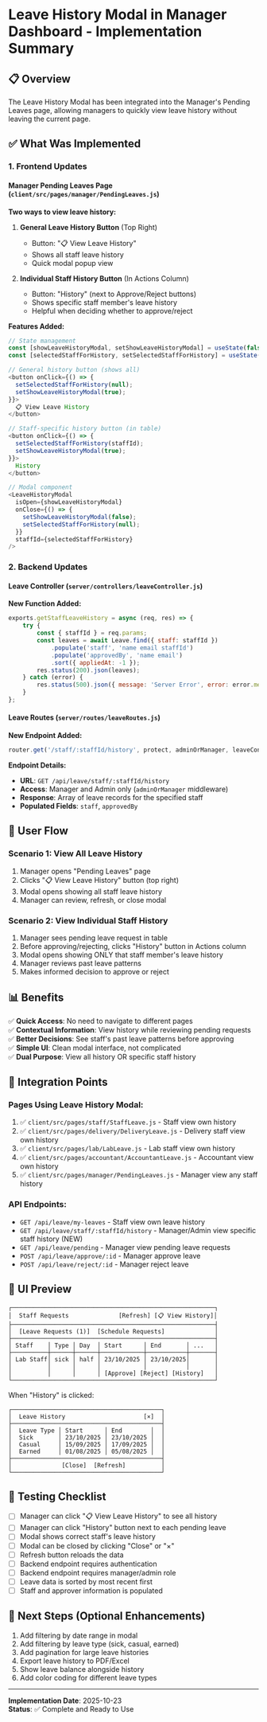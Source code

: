 # Leave History Modal in Manager Dashboard - Implementation Summary

## 📋 Overview
The Leave History Modal has been integrated into the Manager's Pending Leaves page, allowing managers to quickly view leave history without leaving the current page.

## ✅ What Was Implemented

### 1. Frontend Updates

#### **Manager Pending Leaves Page** (`client/src/pages/manager/PendingLeaves.js`)

**Two ways to view leave history:**

1. **General Leave History Button** (Top Right)
   - Button: "📋 View Leave History"
   - Shows all staff leave history
   - Quick modal popup view

2. **Individual Staff History Button** (In Actions Column)
   - Button: "History" (next to Approve/Reject buttons)
   - Shows specific staff member's leave history
   - Helpful when deciding whether to approve/reject

**Features Added:**
```javascript
// State management
const [showLeaveHistoryModal, setShowLeaveHistoryModal] = useState(false);
const [selectedStaffForHistory, setSelectedStaffForHistory] = useState(null);

// General history button (shows all)
<button onClick={() => {
  setSelectedStaffForHistory(null);
  setShowLeaveHistoryModal(true);
}}>
  📋 View Leave History
</button>

// Staff-specific history button (in table)
<button onClick={() => {
  setSelectedStaffForHistory(staffId);
  setShowLeaveHistoryModal(true);
}}>
  History
</button>

// Modal component
<LeaveHistoryModal 
  isOpen={showLeaveHistoryModal} 
  onClose={() => {
    setShowLeaveHistoryModal(false);
    setSelectedStaffForHistory(null);
  }}
  staffId={selectedStaffForHistory}
/>
```

### 2. Backend Updates

#### **Leave Controller** (`server/controllers/leaveController.js`)

**New Function Added:**
```javascript
exports.getStaffLeaveHistory = async (req, res) => {
    try {
        const { staffId } = req.params;
        const leaves = await Leave.find({ staff: staffId })
            .populate('staff', 'name email staffId')
            .populate('approvedBy', 'name email')
            .sort({ appliedAt: -1 });
        res.status(200).json(leaves);
    } catch (error) {
        res.status(500).json({ message: 'Server Error', error: error.message });
    }
};
```

#### **Leave Routes** (`server/routes/leaveRoutes.js`)

**New Endpoint Added:**
```javascript
router.get('/staff/:staffId/history', protect, adminOrManager, leaveController.getStaffLeaveHistory);
```

**Endpoint Details:**
- **URL**: `GET /api/leave/staff/:staffId/history`
- **Access**: Manager and Admin only (`adminOrManager` middleware)
- **Response**: Array of leave records for the specified staff
- **Populated Fields**: `staff`, `approvedBy`

## 🎯 User Flow

### Scenario 1: View All Leave History
1. Manager opens "Pending Leaves" page
2. Clicks "📋 View Leave History" button (top right)
3. Modal opens showing all staff leave history
4. Manager can review, refresh, or close modal

### Scenario 2: View Individual Staff History
1. Manager sees pending leave request in table
2. Before approving/rejecting, clicks "History" button in Actions column
3. Modal opens showing ONLY that staff member's leave history
4. Manager reviews past leave patterns
5. Makes informed decision to approve or reject

## 📊 Benefits

✅ **Quick Access**: No need to navigate to different pages  
✅ **Contextual Information**: View history while reviewing pending requests  
✅ **Better Decisions**: See staff's past leave patterns before approving  
✅ **Simple UI**: Clean modal interface, not complicated  
✅ **Dual Purpose**: View all history OR specific staff history  

## 🔗 Integration Points

### Pages Using Leave History Modal:
1. ✅ `client/src/pages/staff/StaffLeave.js` - Staff view own history
2. ✅ `client/src/pages/delivery/DeliveryLeave.js` - Delivery staff view own history
3. ✅ `client/src/pages/lab/LabLeave.js` - Lab staff view own history
4. ✅ `client/src/pages/accountant/AccountantLeave.js` - Accountant view own history
5. ✅ `client/src/pages/manager/PendingLeaves.js` - Manager view any staff history

### API Endpoints:
- `GET /api/leave/my-leaves` - Staff view own leave history
- `GET /api/leave/staff/:staffId/history` - Manager/Admin view specific staff history (NEW)
- `GET /api/leave/pending` - Manager view pending leave requests
- `POST /api/leave/approve/:id` - Manager approve leave
- `POST /api/leave/reject/:id` - Manager reject leave

## 🎨 UI Preview

```
┌─────────────────────────────────────────────────────────┐
│  Staff Requests              [Refresh] [📋 View History]│
├─────────────────────────────────────────────────────────┤
│  [Leave Requests (1)]  [Schedule Requests]              │
├─────────────────────────────────────────────────────────┤
│ Staff    │ Type │ Day  │ Start      │ End       │ ...   │
├──────────┼──────┼──────┼────────────┼───────────┼───────┤
│ Lab Staff│ sick │ half │ 23/10/2025 │ 23/10/2025│       │
│          │      │      │            │           │       │
│          │      │      │ [Approve] [Reject] [History]   │
└─────────────────────────────────────────────────────────┘
```

When "History" is clicked:
```
┌──────────────────────────────────────────┐
│  Leave History                      [×]  │
├──────────────────────────────────────────┤
│  Leave Type │ Start      │ End        │  │
│  Sick       │ 23/10/2025 │ 23/10/2025 │  │
│  Casual     │ 15/09/2025 │ 17/09/2025 │  │
│  Earned     │ 01/08/2025 │ 05/08/2025 │  │
├──────────────────────────────────────────┤
│              [Close]  [Refresh]          │
└──────────────────────────────────────────┘
```

## 📝 Testing Checklist

- [ ] Manager can click "📋 View Leave History" to see all history
- [ ] Manager can click "History" button next to each pending leave
- [ ] Modal shows correct staff's leave history
- [ ] Modal can be closed by clicking "Close" or "×"
- [ ] Refresh button reloads the data
- [ ] Backend endpoint requires authentication
- [ ] Backend endpoint requires manager/admin role
- [ ] Leave data is sorted by most recent first
- [ ] Staff and approver information is populated

## 🚀 Next Steps (Optional Enhancements)

1. Add filtering by date range in modal
2. Add filtering by leave type (sick, casual, earned)
3. Add pagination for large leave histories
4. Export leave history to PDF/Excel
5. Show leave balance alongside history
6. Add color coding for different leave types

---

**Implementation Date**: 2025-10-23  
**Status**: ✅ Complete and Ready to Use
